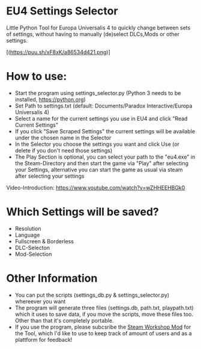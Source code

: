 # EU4 Settings Selector

Little Python Tool for Europa Universalis 4 to quickly change between sets of settings, without having to manually (de)select DLCs,Mods or other settings. 

[(https://puu.sh/xF8xK/a86534d421.png)]

# How to use:
  - Start the program using settings_selector.py (Python 3 needs to be installed, https://python.org)
  - Set Path to settings.txt (default: Documents/Paradox Interactive/Europa Universalis 4)
  - Select a name for the current settings you use in EU4 and click "Read Current Settings"
  - If you click "Save Scraped Settings" the current settings will be available under the chosen name in the Selector
  - In the Selector you choose the settings you want and click Use (or delete if you don't need those settings)
  - The Play Section is optional, you can select your path to the "eu4.exe" in the Steam-Directory and then start the game via "Play" after selecting your Settings, alternative you can start the game as usual via steam after selecting your settings

Video-Introduction: https://www.youtube.com/watch?v=wZHHEEHBGk0

# Which Settings will be saved?
  - Resolution
  - Language
  - Fullscreen & Borderless
  - DLC-Selecton
  - Mod-Selection

# Other Information
  - You can put the scripts (settings_db.py & settings_selector.py) whereever you want
  - The program will generate three files (settings.db, path.txt, playpath.txt) which it uses to save data, if you move the scripts, move these files too. Other than that it's completely portable. 
  - If you use the program, please subcsribe the [Steam Workshop Mod](http://steamcommunity.com/sharedfiles/filedetails/?id=1135450490) for the Tool, which I'd like to use to keep track of amount of users and as a plattform for feedback! 
